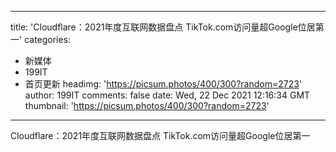 
---
title: 'Cloudflare：2021年度互联网数据盘点 TikTok.com访问量超Google位居第一'
categories: 
 - 新媒体
 - 199IT
 - 首页更新
headimg: 'https://picsum.photos/400/300?random=2723'
author: 199IT
comments: false
date: Wed, 22 Dec 2021 12:16:34 GMT
thumbnail: 'https://picsum.photos/400/300?random=2723'
---

<div>   
Cloudflare：2021年度互联网数据盘点 TikTok.com访问量超Google位居第一  
</div>
            